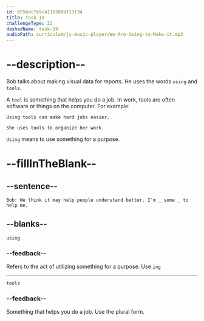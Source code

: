 ```yaml
---
id: 655bdc7e9c4116509df13f34
title: Task 19
challengeType: 22
dashedName: task-19
audioPath: curriculum/js-music-player/We-Are-Going-to-Make-it.mp3
---
```


<!--
AUDIO REFERENCE: 
Bob: We think it may help people understand better. I'm using some tools to help me.
-->

# --description--

Bob talks about making visual data for reports. He uses the words `using` and `tools`. 

A `tool` is something that helps you do a job. In work, tools are often software or things on the computer. For example:

`Using tools can make hard jobs easier.`

`She uses tools to organize her work.`

`Using` means to use something for a purpose.

# --fillInTheBlank--

## --sentence--

`Bob: We think it may help people understand better. I'm _ some _ to help me.`

## --blanks--

`using`

### --feedback--

Refers to the act of utilizing something for a purpose. Use `ing`

---

`tools`

### --feedback--

Something that helps you do a job. Use the plural form.

